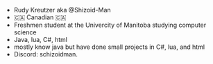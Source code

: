 -  Rudy Kreutzer aka @Shizoid-Man
-  🇨🇦 Canadian 🇨🇦
-  Freshmen student at the Univercity of Manitoba studying computer science
-  Java, lua, C#, html
-  mostly know java but have done small projects in C#, lua, and html
-  Discord: schizoidman.
